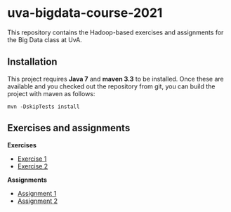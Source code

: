 # uva-bigdata-course-2021

This repository contains the Hadoop-based exercises and assignments for the Big Data class at UvA.

## Installation

This project requires __Java 7__ and __maven 3.3__ to be installed. Once these are available and you checked out the repository from git, you can build the project with maven as follows:

`mvn -DskipTests install`


## Exercises and assignments

__Exercises__
 * [Exercise 1](src/main/java/nl/uva/bigdata/hadoop/exercise1/)
 * [Exercise 2](src/main/java/nl/uva/bigdata/hadoop/exercise2/)
  
__Assignments__
 * [Assignment 1](src/main/java/nl/uva/bigdata/hadoop/assignment1/)
 * [Assignment 2](src/main/java/nl/uva/bigdata/hadoop/assignment2/)


